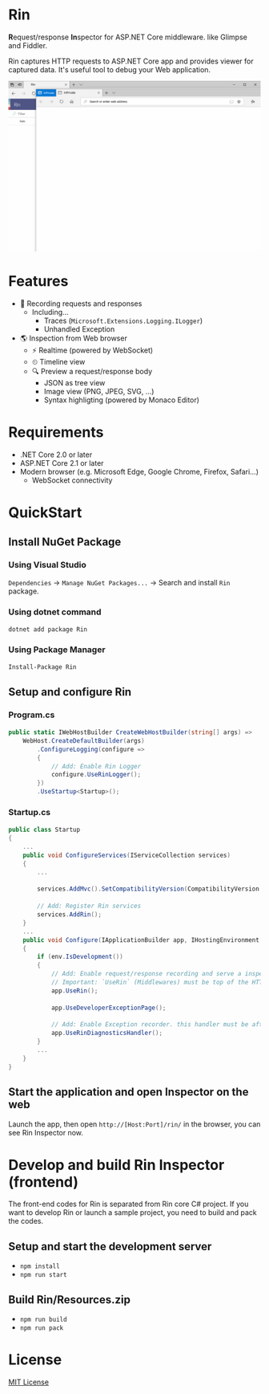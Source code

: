 # Rin
**R**equest/response **In**spector for ASP.NET Core middleware. like Glimpse and Fiddler.

Rin captures HTTP requests to ASP.NET Core app and provides viewer for captured data. It's useful tool to debug your Web application.

![](docs/images/Demo-01.gif)

# Features
- 📼 Recording requests and responses
    - Including...
        - Traces (`Microsoft.Extensions.Logging.ILogger`)
        - Unhandled Exception
- 🌎 Inspection from Web browser
    - ⚡ Realtime (powered by WebSocket)
    - ⏲ Timeline view
    - 🔍 Preview a request/response body
        - JSON as tree view
        - Image view (PNG, JPEG, SVG, ...)
        - Syntax highligting (powered by Monaco Editor)

# Requirements
- .NET Core 2.0 or later
- ASP.NET Core 2.1 or later
- Modern browser (e.g. Microsoft Edge, Google Chrome, Firefox, Safari...)
    - WebSocket connectivity

# QuickStart

## Install NuGet Package
### Using Visual Studio
`Dependencies` -> `Manage NuGet Packages...` -> Search and install `Rin` package.

### Using dotnet command
```
dotnet add package Rin
```

### Using Package Manager
```
Install-Package Rin
```

## Setup and configure Rin

### Program.cs
```csharp
public static IWebHostBuilder CreateWebHostBuilder(string[] args) =>
    WebHost.CreateDefaultBuilder(args)
        .ConfigureLogging(configure =>
        {
            // Add: Enable Rin Logger
            configure.UseRinLogger();
        })
        .UseStartup<Startup>();
```

### Startup.cs

```csharp
public class Startup
{
    ...
    public void ConfigureServices(IServiceCollection services)
    {
        ...
        
        services.AddMvc().SetCompatibilityVersion(CompatibilityVersion.Version_2_1);

        // Add: Register Rin services
        services.AddRin();
    }
    ...
    public void Configure(IApplicationBuilder app, IHostingEnvironment env)
    {
        if (env.IsDevelopment())
        {
            // Add: Enable request/response recording and serve a inspector frontend.
            // Important: `UseRin` (Middlewares) must be top of the HTTP pipeline.
            app.UseRin();

            app.UseDeveloperExceptionPage();

            // Add: Enable Exception recorder. this handler must be after `UseDeveloperExceptionPage`.
            app.UseRinDiagnosticsHandler();
        }
        ...
    }
}
```

## Start the application and open Inspector on the web

Launch the app, then open `http://[Host:Port]/rin/` in the browser, you can see Rin Inspector now.

# Develop and build Rin Inspector (frontend)
The front-end codes for Rin is separated from Rin core C# project. If you want to develop Rin or launch a sample project, you need to build and pack the codes.

## Setup and start the development server
- `npm install`
- `npm run start`

## Build Rin/Resources.zip
- `npm run build`
- `npm run pack`

# License
[MIT License](LICENSE)